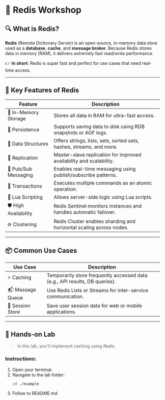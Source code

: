 # 🚀 Redis Workshop

## 🔍 What is Redis?

**Redis** (Remote Dictionary Server) is an open-source, in-memory data store used as a **database**, **cache**, and **message broker**. Because Redis stores data in memory (RAM), it delivers extremely fast read/write performance.

👉 **In short**: Redis is super fast and perfect for use cases that need real-time access.

---

## 🧰 Key Features of Redis

| Feature              | Description                                                                 |
|----------------------|-----------------------------------------------------------------------------|
| 🧠 In-Memory Storage  | Stores all data in RAM for ultra-fast access.                              |
| 💾 Persistence        | Supports saving data to disk using RDB snapshots or AOF logs.              |
| 🧱 Data Structures     | Offers strings, lists, sets, sorted sets, hashes, streams, and more.       |
| 🔁 Replication        | Master-slave replication for improved availability and scalability.        |
| 📣 Pub/Sub Messaging  | Enables real-time messaging using publish/subscribe patterns.              |
| 🔄 Transactions       | Executes multiple commands as an atomic operation.                         |
| 🧙 Lua Scripting      | Allows server-side logic using Lua scripts.                                |
| 🛡 High Availability  | Redis Sentinel monitors instances and handles automatic failover.          |
| 🌐 Clustering         | Redis Cluster enables sharding and horizontal scaling across nodes.        |

---

## 📦 Common Use Cases

| Use Case         | Description                                                                 |
|------------------|-----------------------------------------------------------------------------|
| ⚡ Caching         | Temporarily store frequently accessed data (e.g., API results, DB queries). |
| 📬 Message Queue   | Use Redis Lists or Streams for inter-service communication.                |
| 🔐 Session Store   | Save user session data for web or mobile applications.                     |

---

## 🧪 Hands-on Lab

> In this lab, you'll implement caching using Redis.

### Instructions:

1. Open your terminal.
2. Navigate to the lab folder:
   ```bash
   cd ./example
3. Follow to README.md
